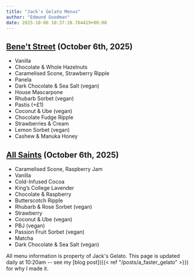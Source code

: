 ```yaml
---
title: "Jack's Gelato Menus"
author: "Edmund Goodman"
date: 2025-10-06 10:37:28.764419+00:00
---
```


## [Bene't Street](https://www.jacksgelato.com/bene-t-street-menu) (October 6th, 2025)

- Vanilla
- Chocolate & Whole Hazelnuts
- Caramelised Scone, Strawberry Ripple
- Panela
- Dark Chocolate & Sea Salt (vegan)
- House Mascarpone
- Rhubarb Sorbet (vegan)
- Pastis (+£1)
- Coconut & Ube (vegan)
- Chocolate Fudge Ripple
- Strawberries & Cream
- Lemon Sorbet (vegan)
- Cashew & Manuka Honey


## [All Saints](https://www.jacksgelato.com/all-saints-menu) (October 6th, 2025)

- Caramelised Scone, Raspberry Jam
- Vanilla
- Cold-Infused Cocoa
- King’s College Lavender
- Chocolate & Raspberry
- Butterscotch Ripple
- Rhubarb & Rose Sorbet (vegan)
- Strawberry
- Coconut & Ube (vegan)
- PBJ (vegan)
- Passion Fruit Sorbet (vegan)
- Matcha
- Dark Chocolate & Sea Salt (vegan)

All menu information is property of Jack's Gelato. This page is
updated daily at 10:20am -- see my
[blog post]({{< ref "/posts/a_faster_gelato" >}}) for why I made it.
